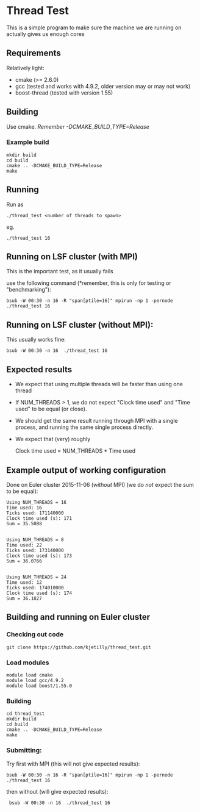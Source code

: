 # Thread Test

This is a simple program to make sure the machine we are running on actually gives us enough cores

## Requirements

Relatively light:
 * cmake (>= 2.6.0)
 * gcc (tested and works with 4.9.2, older version may or may not work)
 * boost-thread (tested with version 1.55)


## Building

Use cmake. *Remember -DCMAKE_BUILD_TYPE=Release*

### Example build

    mkdir build
    cd build
    cmake .. -DCMAKE_BUILD_TYPE=Release
    make


## Running

Run as

    ./thread_test <number of threads to spawn>

eg.

    ./thread_test 16

## Running on LSF cluster (with MPI)

This is the important test, as it usually fails

use the following command (*remember, this is only for testing or "benchmarking"):

    bsub -W 00:30 -n 16 -R "span[ptile=16]" mpirun -np 1 -pernode ./thread_test 16

## Running on LSF cluster (without MPI):
This usually works fine:

    bsub -W 00:30 -n 16  ./thread_test 16

## Expected results

* We expect that using multiple threads will be faster than using one thread
* If NUM_THREADS > 1, we do not expect "Clock time used" and "Time used" to be equal (or close).
* We should get the same result running through MPI with a single process, and running the same single process directly.
* We expect that (very) roughly 

     Clock time used = NUM_THREADS * Time used

## Example output of working configuration 

Done on Euler cluster 2015-11-06 (*without* MPI) (we do *not* expect the sum to be equal):

    Using NUM_THREADS = 16
    Time used: 16
    Ticks used: 171140000
    Clock time used (s): 171
    Sum = 35.5088
   

    Using NUM_THREADS = 8
    Time used: 22
    Ticks used: 173140000
    Clock time used (s): 173
    Sum = 36.0766


    Using NUM_THREADS = 24
    Time used: 12
    Ticks used: 174010000
    Clock time used (s): 174
    Sum = 36.1827


## Building and running on Euler cluster

### Checking out code

    git clone https://github.com/kjetilly/thread_test.git


### Load modules

    module load cmake
    module load gcc/4.9.2
    module load boost/1.55.0

### Building

    cd thread_test
    mkdir build
    cd build
    cmake .. -DCMAKE_BUILD_TYPE=Release
    make

### Submitting:

Try first with MPI (this will not give expected results):

    bsub -W 00:30 -n 16 -R "span[ptile=16]" mpirun -np 1 -pernode ./thread_test 16

then without (will give expected results):

     bsub -W 00:30 -n 16  ./thread_test 16

  
   

